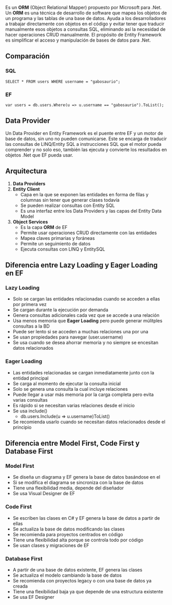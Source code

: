 Es un **ORM** (Object Relational Mapper) propuesto por Microsoft para .Net. Un **ORM** es una técnica de desarrollo de software que mapea los objetos de un programa y las tablas de una base de datos.
Ayuda a los desarrolladores a trabajar directamente con objetos en el código y evitar tener que traducir manualmente esos objetos a consultas SQL, eliminando así la necesidad de hacer operaciones CRUD manualmente.
El propósito de Entity Framework es simplificar el acceso y manipulación de bases de datos para .Net.
## Comparación
### SQL
```
SELECT * FROM users WHERE username = "gabosaurio";
```
### EF
```
var users = db.users.Where(u => u.username == "gabosaurio").ToList();
```
## Data Provider
Un Data Provider en Entity Framework es el puente entre EF y un motor de base de datos, sin uno no pueden comunicarse.
Este se encarga de traducir las consultas de LINQ/Entity SQL a instrucciones SQL que el motor pueda comprender y no solo eso, también las ejecuta y convierte los resultados en objetos .Net que EF pueda usar.
## Arquitectura
1. **Data Providers**
2. **Entity Client**
	- Capa en la que se exponen las entidades en forma de filas y columnas sin tener que generar clases todavía
	- Se pueden realizar consultas con Entity SQL
	- Es una interfaz entre los Data Providers y las capas del Entity Data Model
3. **Object Services**
	- Es la capa **ORM** de EF
	- Permite usar operaciones CRUD directamente con las entidades
	- Mapea claves primarias y foráneas
	- Permite un seguimiento de datos
	- Ejecuta consultas con LINQ y EntitySQL
## Diferencia entre Lazy Loading y Eager Loading en EF
### Lazy Loading
- Solo se cargan las entidades relacionadas cuando se acceden a ellas por primera vez
- Se cargan durante la ejecución por demanda
- Genera consultas adicionales cada vez que se accede a una relación
- Usa menos memoria que **Eager Loading** pero puede generar múlitples consultas a la BD
- Puede ser lento si se acceden a muchas relaciones una por una
- Se usan propiedades para navegar (user.username)
- Se usa cuando se desea ahorrar memoria y no siempre se encesitan datos relacionados
### Eager Loading
- Las entidades relacionadas se cargan inmediatamente junto con la entidad principal
- Se carga al momento de ejecutar la consulta inicial
- Solo se genera una consulta la cual incluye relaciones
- Puede llegar a usar más memoria por la carga completa pero evita varias consultas
- Es rápido si se necesitan varias relaciones desde el inicio
- Se usa include()
	- db.users.Include(u => u.username)ToList()
- Se recomienda usarlo cuando se necesitan datos relacionados desde el principio
## Diferencia entre Model First, Code First y Database First
### Model First
- Se diseña un diagrama y EF genera la base de datos basándose en el
- Si se modifica el diagrama se sincroniza con la base de datos
- Tiene una flexibilidad media, depende del diseñador
- Se usa Visual Designer de EF
### Code First
- Se escriben las clases en C# y EF genera la base de datos a partir de ellas
- Se actualiza la base de datos modificando las clases
- Se recomienda para proyectos centrados en código
- Tiene una flexibilidad alta porque se controla todo por código
- Se usan clases y migraciones de EF
### Database First
- A partir de una base de datos existente, EF genera las clases
- Se actualiza el modelo cambiando la base de datos
- Se recomienda con proyectos legacy o con una base de datos ya creada
- Tiene una flexibilidad baja ya que depende de una estructura existente
- Se usa EF Designer